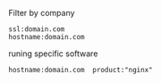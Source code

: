 Filter by company
```
ssl:domain.com
hostname:domain.com
```
runing specific software
```
hostname:domain.com  product:"nginx"
```